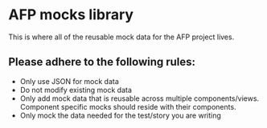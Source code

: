# AFP mocks library

This is where all of the reusable mock data for the AFP project lives. 

## Please adhere to the following rules:

- Only use JSON for mock data 
- Do not modify existing mock data
- Only add mock data that is reusable across multiple components/views. Component specific mocks should reside with their components.
- Only mock the data needed for the test/story you are writing
